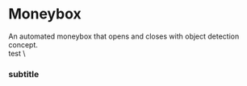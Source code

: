 # Moneybox
An automated moneybox that opens and closes with object detection concept. \
test \
### subtitle
